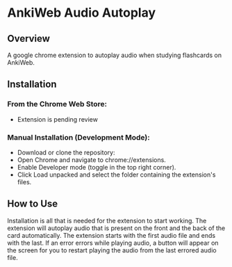 # AnkiWeb Audio Autoplay

## Overview
A google chrome extension to autoplay audio when studying flashcards on AnkiWeb.

## Installation
### From the Chrome Web Store:
- Extension is pending review


### Manual Installation (Development Mode):
- Download or clone the repository:
- Open Chrome and navigate to chrome://extensions.
- Enable Developer mode (toggle in the top right corner).
- Click Load unpacked and select the folder containing the extension's files.


## How to Use
Installation is all that is needed for the extension to start working. The extension will autoplay audio that is present on the front and the back of the card automatically. 
The extension starts with the first audio file and ends with the last. If an error errors while playing audio, a button will appear on the screen for you to restart playing the audio from the last errored audio file.
